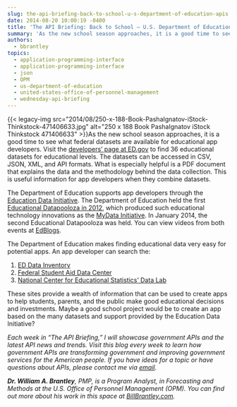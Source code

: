 ```yaml
---
slug: the-api-briefing-back-to-school-u-s-department-of-education-apis
date: 2014-08-20 10:00:19 -0400
title: 'The API Briefing: Back to School – U.S. Department of Education APIs'
summary: 'As the new school season approaches, it is a good time to see what federal datasets are available for educational app developers. Visit the developers’ page at ED.gov to find 36 educational datasets for educational levels. The datasets can be accessed in CSV, JSON,'
authors:
  - bbrantley
topics:
  - application-programming-interface
  - application-programming-interface
  - json
  - OPM
  - us-department-of-education
  - united-states-office-of-personnel-management
  - wednesday-api-briefing
---
```


{{< legacy-img src="2014/08/250-x-188-Book-PashaIgnatov-iStock-Thinkstock-471406633.jpg" alt="250 x 188 Book PashaIgnatov iStock Thinkstock 471406633" >}}As the new school season approaches, it is a good time to see what federal datasets are available for educational app developers. Visit the [developers’ page at ED.gov](http://www.ed.gov/developers) to find 36 educational datasets for educational levels. The datasets can be accessed in CSV, JSON, XML, and API formats. What is especially helpful is a PDF document that explains the data and the methodology behind the data collection. This is useful information for app developers when they combine datasets.

The Department of Education supports app developers through the [Education Data Initiative](http://www.ed.gov/edblogs/technology/education-data-initiative/). The Department of Education held the first [Educational Datapooloza in 2012](http://www.ed.gov/edblogs/technology/datapalooza/), which produced such educational technology innovations as the [MyData Initiative](http://www.ed.gov/edblogs/technology/mydata/). In January 2014, the second Educational Datapooloza was held. You can view videos from both events at [EdBlogs](http://www.ed.gov/edblogs/technology/datapalooza/).

The Department of Education makes finding educational data very easy for potential apps. An app developer can search the:

  1. [ED Data Inventory](http://datainventory.ed.gov/)
  2. [Federal Student Aid Data Center](https://studentaid.ed.gov/data-center)
  3. [National Center for Educational Statistics’ Data Lab](http://nces.ed.gov/datalab/)

These sites provide a wealth of information that can be used to create apps to help students, parents, and the public make good educational decisions and investments. Maybe a good school project would be to create an app based on the many datasets and support provided by the Education Data Initiative?

_Each week in “The API Briefing,” I will showcase government APIs and the latest API news and trends. Visit this blog every week to learn how government APIs are transforming government and improving government services for the American people. If you have ideas for a topic or have questions about APIs, please contact me via [email](mailto:William.Brantley@opm.gov)._

**_Dr. William A. Brantley_**_, PMP, is a Program Analyst, in Forecasting and Methods at the U.S. Office of Personnel Management (OPM). You can find out more about his work in this space at_ [_BillBrantley.com_](http://billbrantley.com/)_._